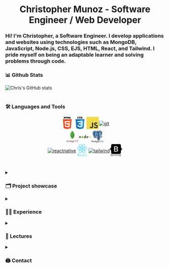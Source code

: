 # <div align="center">Christopher Munoz - Software Engineer / Web Developer</div>

<h3>
Hi! I'm Christopher, a Software Engineer. I develop applications and websites using technologies such as MongoDB, JavaScript, Node.js, CSS, EJS, HTML, React, and Tailwind. I pride myself on being an adaptable learner and solving problems through code.
<h3>

### 📊 Github Stats

![Chris's GitHub stats](https://github-readme-stats.vercel.app/api?username=chrismunozcodes&show_icons=true&theme=gruvbox)

<!-- ![GitHub Streak](https://streak-stats.demolab.com?user=chrismunozcodes&theme=gruvbox&border_radius=4.5) -->

#

### 🛠 Languages and Tools
<div style="display: flex; flex-wrap: wrap; justify-content: center; align-items: center;">
    <a href="https://www.w3.org/html/" target="_blank" rel="noreferrer">
        <img src="https://raw.githubusercontent.com/devicons/devicon/master/icons/html5/html5-original-wordmark.svg" alt="html5" width="40" height="40"/>
    </a>
    <a href="https://www.w3schools.com/css/" target="_blank" rel="noreferrer">
        <img src="https://raw.githubusercontent.com/devicons/devicon/master/icons/css3/css3-original-wordmark.svg" alt="css3" width="40" height="40"/>
    </a>
    <a href="https://developer.mozilla.org/en-US/docs/Web/JavaScript" target="_blank" rel="noreferrer">
        <img src="https://raw.githubusercontent.com/devicons/devicon/master/icons/javascript/javascript-original.svg" alt="javascript" width="40" height="40"/>
    </a>
    <a href="https://git-scm.com/" target="_blank" rel="noreferrer">
        <img src="https://www.vectorlogo.zone/logos/git-scm/git-scm-icon.svg" alt="git" width="40" height="40"/>
    </a>
</div>
<div style="display: flex; flex-wrap: wrap; justify-content: center; align-items: center;">
    <a href="https://www.mongodb.com/" target="_blank" rel="noreferrer">
        <img src="https://raw.githubusercontent.com/devicons/devicon/master/icons/mongodb/mongodb-original-wordmark.svg" alt="mongodb" width="40" height="40"/>
    </a>
    <a href="https://nodejs.org" target="_blank" rel="noreferrer">
        <img src="https://raw.githubusercontent.com/devicons/devicon/master/icons/nodejs/nodejs-original-wordmark.svg" alt="nodejs" width="40" height="40"/>
    </a>
    <a href="https://www.postgresql.org" target="_blank" rel="noreferrer">
        <img src="https://raw.githubusercontent.com/devicons/devicon/master/icons/postgresql/postgresql-original-wordmark.svg" alt="postgresql" width="40" height="40"/>
    </a>
</div>
<div style="display: flex; flex-wrap: wrap; justify-content: center; align-items: center;">
    <a href="https://reactnative.dev/" target="_blank" rel="noreferrer">
        <img src="https://reactnative.dev/img/header_logo.svg" alt="reactnative" width="40" height="40"/>
    </a>
    <a href="https://reactjs.org/" target="_blank" rel="noreferrer">
        <img src="https://raw.githubusercontent.com/devicons/devicon/master/icons/react/react-original-wordmark.svg" alt="react" width="40" height="40"/>
    </a>
    <a href="https://tailwindcss.com/" target="_blank" rel="noreferrer">
        <img src="https://www.vectorlogo.zone/logos/tailwindcss/tailwindcss-icon.svg" alt="tailwind" width="40" height="40"/>
    </a>
    <a href="https://getbootstrap.com" target="_blank" rel="noreferrer">
        <img src="https://raw.githubusercontent.com/devicons/devicon/master/icons/bootstrap/bootstrap-plain-wordmark.svg" alt="bootstrap" width="40" height="40"/>
    </a>
</div>




#
<details>
 <summary><h3>🗂 Project showcase</h3></summary>
 <h1>☀️ Sunshine Attractions</h1>
Full-stack review application for theme parks in Florida. Allowing tourists and locals to find up-to-date information on various rides, shows, and food for Florida theme parks. Includes tools to help individuals plan their trips, find important information to save time, and help their next trip to be as enjoyable as possible.
<a href="https://ibb.co/crnNXxq"><img src="https://i.ibb.co/x7TM83Z/0d0cb4dbf6c4eed9230adf99ffaa3faa.png" alt="0d0cb4dbf6c4eed9230adf99ffaa3faa" border="0"></a>

 <h1>📚 Quiz Tango</h1>
Quiz Tango is a front-end application that I built using HTML, CSS, JavaScript, and the QuizDB API. When you enter the app, you'll be prompted to choose your quiz difficulty. After that, you can choose a category to have your knowledge be tested in! After which the quiz will start with a 60-second timer. Answer before the timer reaches 0! Rack up points for correct answer choices!
<a href="https://ibb.co/pvN0LhB"><img src="https://i.ibb.co/C541HP3/17d91c20ed815db72f8dd0c6eee825c8.png" alt="17d91c20ed815db72f8dd0c6eee825c8" border="0"></a>

 <h1>🧙 Git'er Done</h1>
Full-Stack Pomodoro application using MVC architecture. Built this project with a team of other developers. I was responsible for building the timer component in the back-end using Node.js and MongoDB and using the data to interact with the front-end JavaScript.
<a href="https://ibb.co/Y3dccjB"><img src="https://i.ibb.co/W6zkkKv/062979b437f5c45508130286da0633bb-1.png" alt="062979b437f5c45508130286da0633bb-1" border="0"></a>

 <h1>🧙 Pest Control Site</h1>
Fully responsive pest control site made for a local client.
</details>

<details>
 <summary><h3>👨‍💻 Experience</h3></summary>
 <h1>Freelance</h1>
I have successfully delivered fully responsive websites to business owners in my local area. I work closely with my clients to meet tight deadlines, deliver clean code products, and also provide maintenance and hosting.
 
 <h1>100Devs</h1>
During my time at 100Devs, I had plenty of amazing opportunities, I attended a bunch of seminars that fleshed out my knowledge of programming technologies such as  Github, HTML, CSS, JavaScript, Node.js, MongoDB, and React. I worked with different teams building out full-stack web applications, building relationships, and working with different people each time. Countless hours of problem-solving, building, and working with peers and clients. During my time at 100Devs, I found my first client as well, allowing me to expand my skill set.

</details>

<details>
 <summary><h3>🎤 Lectures</h3></summary>
<ul>
<div align="center">
 <h1>🧠 MVC Architecture </h1>
<a href="[https://ibb.co/RbQLqR5](https://docs.google.com/presentation/d/1BlLYh9dQpN0ufeBTGbT_1h7-qsdEOeNVhhsfoRrTTvI/edit#slide=id.g1e2c8aadcc4_0_2)"><img src="https://i.ibb.co/GsJvBBJ/edfcbb2a7568151d023c77299ba3c7aa.png" alt="dc8c06431ef8ce44acbafb1935d43fbf" border="0"></a>
 <h1> I created this presentation lecture for the aspiring software engineers that I am teaching, This presentation is open to anyone free to use, it covers the basics and benefits of MVC Architecture. </h1>
</ul>
<div align="center">
    <h3>View lecture</h3>
    <p>
        <a href="https://docs.google.com/presentation/d/1BlLYh9dQpN0ufeBTGbT_1h7-qsdEOeNVhhsfoRrTTvI/edit?usp=sharing" 
           style="
                display: inline-block;
                padding: 10px 20px;
                font-size: 16px;
                background-color: #4CAF50;
                color: white;
                text-decoration: none;
                border-radius: 5px;
                transition: background-color 0.3s;
           "
        >
            Open Lecture
        </a>
    </p>
</div>

</details>

<details>
 <summary><h3>🖨 Contact</h3></summary>
<ul>
  <li><a href="christopherm0507@gmail.com">Email</a></li> 
 <li><a href="https://www.linkedin.com/in/chrismunozcodes/">Linkedin</a></li> 
 <li><a href="https://www.twitter.com/chrismunozcodes">Twitter</a></li> 
</ul>
</details>
